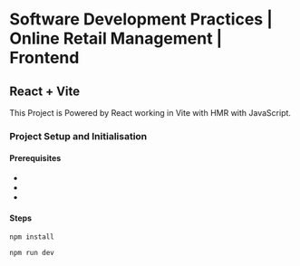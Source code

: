 # Software Development Practices | Online Retail Management | Frontend

## React + Vite

This Project is Powered by React working in Vite with HMR with JavaScript.

### Project Setup and Initialisation

#### Prerequisites

-
-
-

#### Steps

```
npm install
```

```
npm run dev
```
